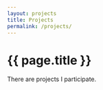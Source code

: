 ```yaml
---
layout: projects
title: Projects
permalink: /projects/
---
```

# {{ page.title }}

There are projects I participate.
